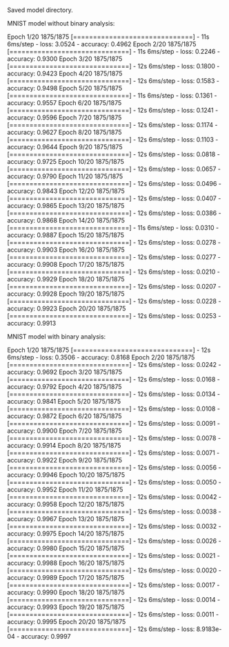 Saved model directory.


MNIST model without binary analysis:

Epoch 1/20
1875/1875 [==============================] - 11s 6ms/step - loss: 3.0524 - accuracy: 0.4962
Epoch 2/20
1875/1875 [==============================] - 11s 6ms/step - loss: 0.2246 - accuracy: 0.9300
Epoch 3/20
1875/1875 [==============================] - 12s 6ms/step - loss: 0.1800 - accuracy: 0.9423
Epoch 4/20
1875/1875 [==============================] - 12s 6ms/step - loss: 0.1583 - accuracy: 0.9498
Epoch 5/20
1875/1875 [==============================] - 11s 6ms/step - loss: 0.1361 - accuracy: 0.9557
Epoch 6/20
1875/1875 [==============================] - 12s 6ms/step - loss: 0.1241 - accuracy: 0.9596
Epoch 7/20
1875/1875 [==============================] - 12s 6ms/step - loss: 0.1174 - accuracy: 0.9627
Epoch 8/20
1875/1875 [==============================] - 12s 6ms/step - loss: 0.1103 - accuracy: 0.9644
Epoch 9/20
1875/1875 [==============================] - 12s 6ms/step - loss: 0.0818 - accuracy: 0.9725
Epoch 10/20
1875/1875 [==============================] - 12s 6ms/step - loss: 0.0657 - accuracy: 0.9790
Epoch 11/20
1875/1875 [==============================] - 12s 6ms/step - loss: 0.0496 - accuracy: 0.9843
Epoch 12/20
1875/1875 [==============================] - 12s 6ms/step - loss: 0.0407 - accuracy: 0.9865
Epoch 13/20
1875/1875 [==============================] - 12s 6ms/step - loss: 0.0386 - accuracy: 0.9868
Epoch 14/20
1875/1875 [==============================] - 11s 6ms/step - loss: 0.0310 - accuracy: 0.9887
Epoch 15/20
1875/1875 [==============================] - 12s 6ms/step - loss: 0.0278 - accuracy: 0.9903
Epoch 16/20
1875/1875 [==============================] - 12s 6ms/step - loss: 0.0277 - accuracy: 0.9908
Epoch 17/20
1875/1875 [==============================] - 12s 6ms/step - loss: 0.0210 - accuracy: 0.9929
Epoch 18/20
1875/1875 [==============================] - 12s 6ms/step - loss: 0.0207 - accuracy: 0.9928
Epoch 19/20
1875/1875 [==============================] - 12s 6ms/step - loss: 0.0228 - accuracy: 0.9923
Epoch 20/20
1875/1875 [==============================] - 12s 6ms/step - loss: 0.0253 - accuracy: 0.9913




MNIST model with binary analysis:

Epoch 1/20
1875/1875 [==============================] - 12s 6ms/step - loss: 0.3506 - accuracy: 0.8168
Epoch 2/20
1875/1875 [==============================] - 12s 6ms/step - loss: 0.0242 - accuracy: 0.9692
Epoch 3/20
1875/1875 [==============================] - 12s 6ms/step - loss: 0.0168 - accuracy: 0.9792
Epoch 4/20
1875/1875 [==============================] - 12s 6ms/step - loss: 0.0134 - accuracy: 0.9841
Epoch 5/20
1875/1875 [==============================] - 12s 6ms/step - loss: 0.0108 - accuracy: 0.9872
Epoch 6/20
1875/1875 [==============================] - 12s 6ms/step - loss: 0.0091 - accuracy: 0.9900
Epoch 7/20
1875/1875 [==============================] - 12s 6ms/step - loss: 0.0078 - accuracy: 0.9914
Epoch 8/20
1875/1875 [==============================] - 12s 6ms/step - loss: 0.0071 - accuracy: 0.9922
Epoch 9/20
1875/1875 [==============================] - 12s 6ms/step - loss: 0.0056 - accuracy: 0.9946
Epoch 10/20
1875/1875 [==============================] - 12s 6ms/step - loss: 0.0050 - accuracy: 0.9952
Epoch 11/20
1875/1875 [==============================] - 12s 6ms/step - loss: 0.0042 - accuracy: 0.9958
Epoch 12/20
1875/1875 [==============================] - 12s 6ms/step - loss: 0.0038 - accuracy: 0.9967
Epoch 13/20
1875/1875 [==============================] - 12s 6ms/step - loss: 0.0032 - accuracy: 0.9975
Epoch 14/20
1875/1875 [==============================] - 12s 6ms/step - loss: 0.0026 - accuracy: 0.9980
Epoch 15/20
1875/1875 [==============================] - 12s 6ms/step - loss: 0.0021 - accuracy: 0.9988
Epoch 16/20
1875/1875 [==============================] - 12s 6ms/step - loss: 0.0020 - accuracy: 0.9989
Epoch 17/20
1875/1875 [==============================] - 12s 6ms/step - loss: 0.0017 - accuracy: 0.9990
Epoch 18/20
1875/1875 [==============================] - 12s 6ms/step - loss: 0.0014 - accuracy: 0.9993
Epoch 19/20
1875/1875 [==============================] - 12s 6ms/step - loss: 0.0011 - accuracy: 0.9995
Epoch 20/20
1875/1875 [==============================] - 12s 6ms/step - loss: 8.9183e-04 - accuracy: 0.9997

